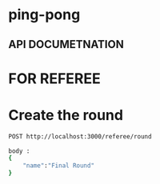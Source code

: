 # ping-pong


## API DOCUMETNATION

# FOR REFEREE 

# Create the round
```sh
POST http://localhost:3000/referee/round

body :
{
	"name":"Final Round"
}
```

